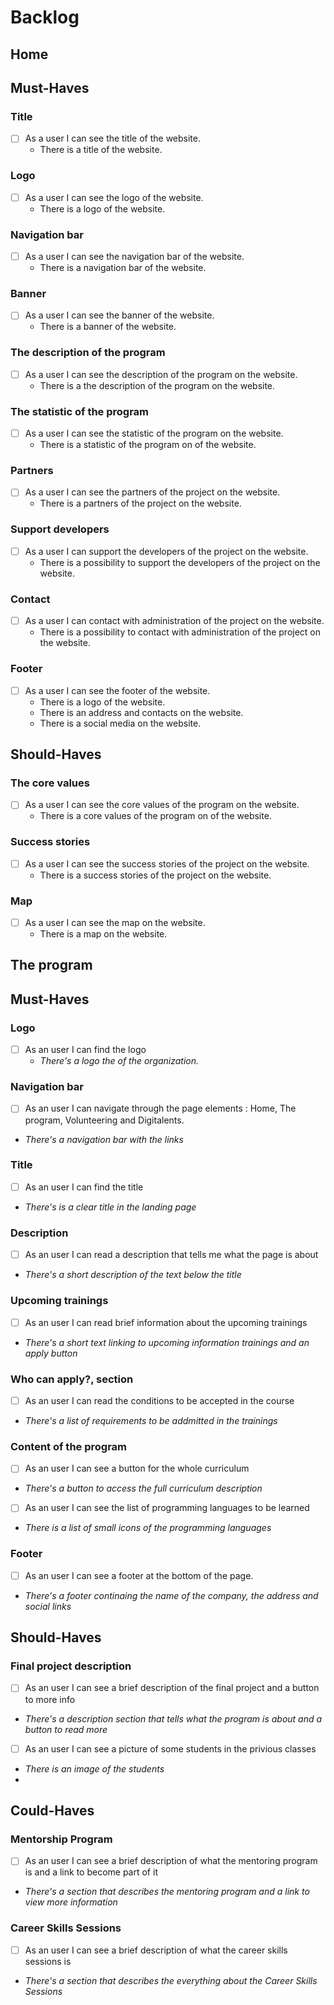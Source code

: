 # Backlog

## Home

## Must-Haves

### Title

- [ ] As a user I can see the title of the website.
  - There is a title of the website.

### Logo

- [ ] As a user I can see the logo of the website.
  - There is a logo of the website.

### Navigation bar

- [ ] As a user I can see the navigation bar of the website.
  - There is a navigation bar of the website.

### Banner

- [ ] As a user I can see the banner of the website.
  - There is a banner of the website.

### The description of the program

- [ ] As a user I can see the description of the program on the website.
  - There is a the description of the program on the website.

### The statistic of the program

- [ ] As a user I can see the statistic of the program on the website.
  - There is a statistic of the program on of the website.

### Partners

- [ ] As a user I can see the partners of the project on the website.
  - There is a partners of the project on the website.

### Support developers

- [ ] As a user I can support the developers of the project on the website.
  - There is a possibility to support the developers of the project on the
    website.

### Contact

- [ ] As a user I can contact with administration of the project on the website.
  - There is a possibility to contact with administration of the project on the
    website.

### Footer

- [ ] As a user I can see the footer of the website.
  - There is a logo of the website.
  - There is an address and contacts on the website.
  - There is a social media on the website.

## Should-Haves

### The core values

- [ ] As a user I can see the core values of the program on the website.
  - There is a core values of the program on of the website.

### Success stories

- [ ] As a user I can see the success stories of the project on the website.
  - There is a success stories of the project on the website.

### Map

- [ ] As a user I can see the map on the website.
  - There is a map on the website.

## The program

## Must-Haves

### Logo

- [ ] As an user I can find the logo
  - _There's a logo the of the organization._

### Navigation bar

- [ ] As an user I can navigate through the page elements : Home, The program,
      Volunteering and Digitalents.
- _There's a navigation bar with the links_

### Title

- [ ] As an user I can find the title
- _There's is a clear title in the landing page_

### Description

- [ ] As an user I can read a description that tells me what the page is about
- _There's a short description of the text below the title_

### Upcoming trainings

- [ ] As an user I can read brief information about the upcoming trainings
- _There's a short text linking to upcoming information trainings and an apply
  button_

### Who can apply?, section

- [ ] As an user I can read the conditions to be accepted in the course
- _There's a list of requirements to be addmitted in the trainings_

### Content of the program

- [ ] As an user I can see a button for the whole curriculum
- _There's a button to access the full curriculum description_

- [ ] As an user I can see the list of programming languages to be learned
- _There is a list of small icons of the programming languages_

### Footer

- [ ] As an user I can see a footer at the bottom of the page.
- _There's a footer continaing the name of the company, the address and social
  links_

## Should-Haves

### Final project description

- [ ] As an user I can see a brief description of the final project and a button
      to more info
- _There's a description section that tells what the program is about and a
  button to read more_

- [ ] As an user I can see a picture of some students in the privious classes
- _There is an image of the students_
-

## Could-Haves

### Mentorship Program

- [ ] As an user I can see a brief description of what the mentoring program is
      and a link to become part of it
- _There's a section that describes the mentoring program and a link to view
  more information_

### Career Skills Sessions

- [ ] As an user I can see a brief description of what the career skills
      sessions is
- _There's a section that describes the everything about the Career Skills
  Sessions_
